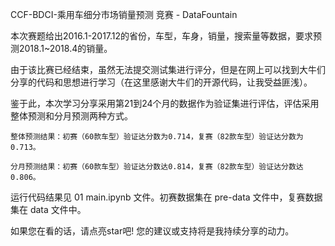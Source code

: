 CCF-BDCI-乘用车细分市场销量预测 竞赛 - DataFountain

本次赛题给出2016.1-2017.12的省份，车型，车身，销量，搜索量等数据，要求预测2018.1~2018.4的销量。

由于该比赛已经结束，虽然无法提交测试集进行评分，但是在网上可以找到大牛们分享的代码和思想进行学习（在这里感谢大牛们的开源代码，让我受益匪浅）。

鉴于此，本次学习分享采用第21到24个月的数据作为验证集进行评估，评估采用整体预测和分月预测两种方式。

    整体预测结果：初赛（60款车型）验证达分数为0.714，复赛（82款车型）验证达分数为0.713。

    分月预测结果：初赛（60款车型）验证达分数达0.814，复赛（82款车型）验证达分数达0.806。

运行代码结果见 01 main.ipynb 文件。初赛数据集在 pre-data 文件中，复赛数据集在 data 文件中。

如果您在看的话，请点亮star吧! 您的建议或支持将是我持续分享的动力。

